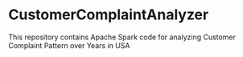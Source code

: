 # CustomerComplaintAnalyzer
This repository contains Apache Spark code for analyzing Customer Complaint Pattern over Years in USA
